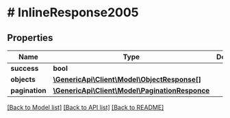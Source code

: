 # # InlineResponse2005

## Properties

Name | Type | Description | Notes
------------ | ------------- | ------------- | -------------
**success** | **bool** |  | [optional] 
**objects** | [**\GenericApi\Client\Model\ObjectResponse[]**](ObjectResponse.md) |  | [optional] 
**pagination** | [**\GenericApi\Client\Model\PaginationResponce**](PaginationResponce.md) |  | [optional] 

[[Back to Model list]](../../README.md#documentation-for-models) [[Back to API list]](../../README.md#documentation-for-api-endpoints) [[Back to README]](../../README.md)


